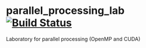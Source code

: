 # parallel_processing_lab [![Build Status](https://travis-ci.org/vasi1796/parallel_processing_lab.svg?branch=master)](https://travis-ci.org/vasi1796/parallel_processing_lab)
Laboratory for parallel processing (OpenMP and CUDA)
